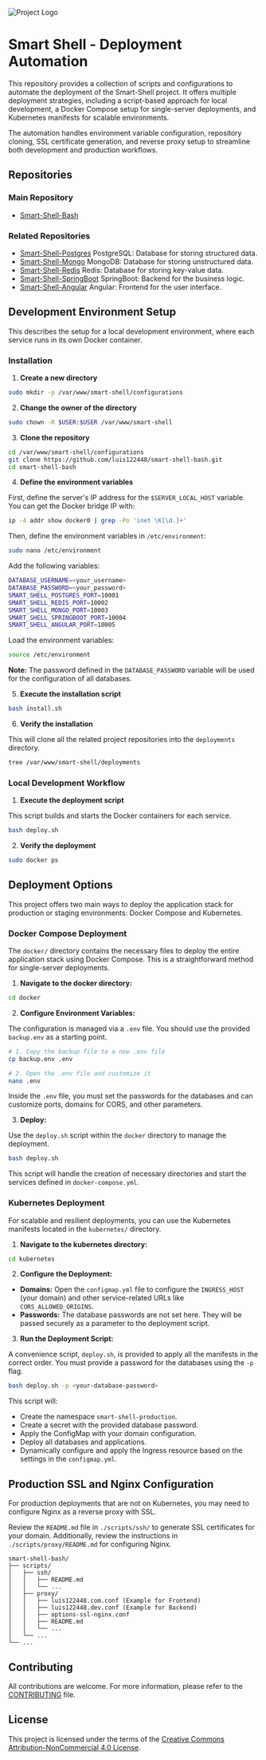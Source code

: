 ![Project Logo](./resources/logo.png)

# Smart Shell - Deployment Automation

This repository provides a collection of scripts and configurations to automate the deployment of the Smart-Shell project. It offers multiple deployment strategies, including a script-based approach for local development, a Docker Compose setup for single-server deployments, and Kubernetes manifests for scalable environments.

The automation handles environment variable configuration, repository cloning, SSL certificate generation, and reverse proxy setup to streamline both development and production workflows.

## Repositories

### Main Repository
- [Smart-Shell-Bash](https://github.com/luis122448/smart-shell-bash)

### Related Repositories

- [Smart-Shell-Postgres](https://github.com/luis122448/smart-shell-postgres)
  PostgreSQL: Database for storing structured data.
- [Smart-Shell-Mongo](https://github.com/luis122448/smart-shell-mongo)
  MongoDB: Database for storing unstructured data.
- [Smart-Shell-Redis](https://github.com/luis122448/smart-shell-redis)
  Redis: Database for storing key-value data.
- [Smart-Shell-SpringBoot](https://github.com/luis122448/smart-shell-springboot)
  SpringBoot: Backend for the business logic.
- [Smart-Shell-Angular](https://github.com/luis122448/smart-shell-angular)
  Angular: Frontend for the user interface.

## Development Environment Setup

This describes the setup for a local development environment, where each service runs in its own Docker container.

### Installation

1.  **Create a new directory**

```bash
sudo mkdir -p /var/www/smart-shell/configurations
```

2.  **Change the owner of the directory**

```bash
sudo chown -R $USER:$USER /var/www/smart-shell
```

3.  **Clone the repository**

```bash
cd /var/www/smart-shell/configurations
git clone https://github.com/luis122448/smart-shell-bash.git
cd smart-shell-bash
```

4.  **Define the environment variables**

First, define the server's IP address for the `$SERVER_LOCAL_HOST` variable. You can get the Docker bridge IP with:

```bash
ip -4 addr show docker0 | grep -Po 'inet \K[\d.]+'
```

Then, define the environment variables in `/etc/environment`:

```bash
sudo nano /etc/environment
```

Add the following variables:
```bash
DATABASE_USERNAME=<your_username>
DATABASE_PASSWORD=<your_password>
SMART_SHELL_POSTGRES_PORT=10001
SMART_SHELL_REDIS_PORT=10002
SMART_SHELL_MONGO_PORT=10003
SMART_SHELL_SPRINGBOOT_PORT=10004
SMART_SHELL_ANGULAR_PORT=10005
```

Load the environment variables:

```bash
source /etc/environment
```

**Note:** The password defined in the `DATABASE_PASSWORD` variable will be used for the configuration of all databases.

5.  **Execute the installation script**

```bash
bash install.sh
```

6.  **Verify the installation**

This will clone all the related project repositories into the `deployments` directory.

```bash
tree /var/www/smart-shell/deployments
```

### Local Development Workflow

1.  **Execute the deployment script**

This script builds and starts the Docker containers for each service.

```bash
bash deploy.sh
```

2.  **Verify the deployment**

```bash
sudo docker ps
```

## Deployment Options

This project offers two main ways to deploy the application stack for production or staging environments: Docker Compose and Kubernetes.

### Docker Compose Deployment

The `docker/` directory contains the necessary files to deploy the entire application stack using Docker Compose. This is a straightforward method for single-server deployments.

1.  **Navigate to the docker directory:**

```bash
cd docker
```

2.  **Configure Environment Variables:**

The configuration is managed via a `.env` file. You should use the provided `backup.env` as a starting point.

```bash
# 1. Copy the backup file to a new .env file
cp backup.env .env

# 2. Open the .env file and customize it
nano .env
```

Inside the `.env` file, you must set the passwords for the databases and can customize ports, domains for CORS, and other parameters.

3.  **Deploy:**

Use the `deploy.sh` script within the `docker` directory to manage the deployment.

```bash
bash deploy.sh
```

This script will handle the creation of necessary directories and start the services defined in `docker-compose.yml`.

### Kubernetes Deployment

For scalable and resilient deployments, you can use the Kubernetes manifests located in the `kubernetes/` directory.

1.  **Navigate to the kubernetes directory:**

```bash
cd kubernetes
```

2.  **Configure the Deployment:**

-   **Domains:** Open the `configmap.yml` file to configure the `INGRESS_HOST` (your domain) and other service-related URLs like `CORS_ALLOWED_ORIGINS`.
-   **Passwords:** The database passwords are not set here. They will be passed securely as a parameter to the deployment script.

3.  **Run the Deployment Script:**

A convenience script, `deploy.sh`, is provided to apply all the manifests in the correct order. You must provide a password for the databases using the `-p` flag.

```bash
bash deploy.sh -p <your-database-password>
```

This script will:
- Create the namespace `smart-shell-production`.
- Create a secret with the provided database password.
- Apply the ConfigMap with your domain configuration.
- Deploy all databases and applications.
- Dynamically configure and apply the Ingress resource based on the settings in the `configmap.yml`.

## Production SSL and Nginx Configuration

For production deployments that are not on Kubernetes, you may need to configure Nginx as a reverse proxy with SSL.

Review the `README.md` file in `./scripts/ssh/` to generate SSL certificates for your domain. Additionally, review the instructions in `./scripts/proxy/README.md` for configuring Nginx.

```
smart-shell-bash/
├── scripts/
│   ├── ssh/
│   │   ├── README.md
│   │   └── ...
│   ├── proxy/
│   │   ├── luis122448.com.conf (Example for Frontend)
│   │   ├── luis122448.dev.conf (Example for Backend)
│   │   ├── options-ssl-nginx.conf
│   │   ├── README.md
│   │   └── ...
│   └── ...
└── ...
```

## Contributing

All contributions are welcome. For more information, please refer to the [CONTRIBUTING](./CONTRIBUTING.md) file.

## License

This project is licensed under the terms of the [Creative Commons Attribution-NonCommercial 4.0 License](./LICENSE).
